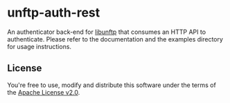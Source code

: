 # unftp-auth-rest

An authenticator back-end for [libunftp](https://github.com/bolcom/libunftp) that consumes an HTTP API to 
authenticate. Please refer to the documentation and the examples directory for usage instructions.

## License

You're free to use, modify and distribute this software under the terms of the [Apache License v2.0](http://www.apache.org/licenses/LICENSE-2.0).
